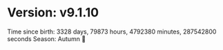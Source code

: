 # Version: v9.1.10
Time since birth: 3328 days, 79873 hours, 4792380 minutes, 287542800 seconds
Season: Autumn 🍁
